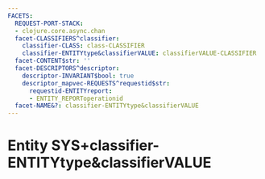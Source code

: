 ```yaml
---
FACETS:
  REQUEST-PORT-STACK:
  - clojure.core.async.chan
  facet-CLASSIFIERS^classifier:
    classifier-CLASS: class-CLASSIFIER
    classifier-ENTITYtype&classifierVALUE: classifierVALUE-CLASSIFIER
  facet-CONTENT$str: ''
  facet-DESCRIPTORS^descriptor:
    descriptor-INVARIANT$bool: true
    descriptor_mapvec-REQUESTS^requestid$str:
      requestid-ENTITYreport:
      - ENTITY_REPORToperationid
  facet-NAME&?: classifier-ENTITYtype&classifierVALUE
---
```

# Entity SYS+classifier-ENTITYtype&classifierVALUE

